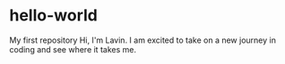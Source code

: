 # hello-world
My first repository
Hi, I'm Lavin. I am excited to take on a new journey in coding and see where it takes me.
